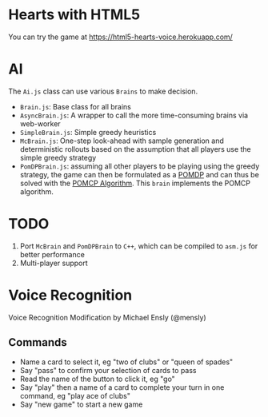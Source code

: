 # Hearts with HTML5

You can try the game at https://html5-hearts-voice.herokuapp.com/

# AI

The `Ai.js` class can use various `Brains` to make decision.

* `Brain.js`: Base class for all brains
* `AsyncBrain.js`: A wrapper to call the more time-consuming brains via web-worker
* `SimpleBrain.js`: Simple greedy heuristics
* `McBrain.js`: One-step look-ahead with sample generation and deterministic rollouts based on the assumption that all players use the simple greedy strategy
* `PomDPBrain.js`: assuming all other players to be playing using the greedy strategy, the game can then be formulated as a [POMDP](http://en.wikipedia.org/wiki/Partially_observable_Markov_decision_process) and can thus be solved with the [POMCP Algorithm](http://machinelearning.wustl.edu/mlpapers/paper_files/NIPS2010_0740.pdf). This `brain` implements the POMCP algorithm.

# TODO

1. Port `McBrain` and `PomDPBrain` to `C++`, which can be compiled to `asm.js` for better performance
1. Multi-player support

# Voice Recognition
Voice Recognition Modification by Michael Ensly (@mensly)

## Commands
* Name a card to select it, eg "two of clubs" or "queen of spades"
* Say "pass" to confirm your selection of cards to pass
* Read the name of the button to click it, eg "go"
* Say "play" then a name of a card to complete your turn in one command, eg "play ace of clubs"
* Say "new game" to start a new game
